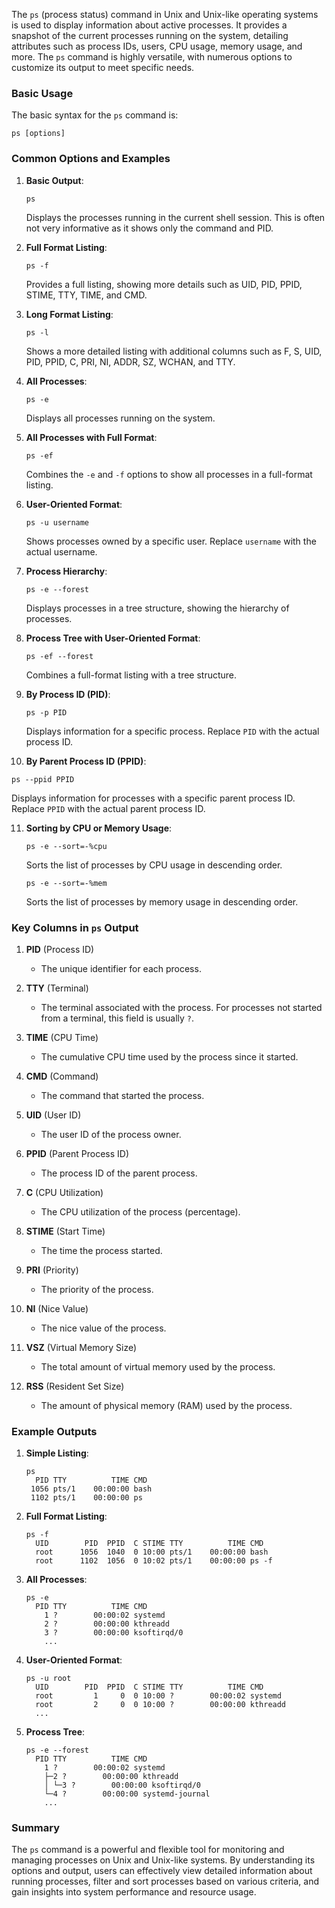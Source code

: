 The `ps` (process status) command in Unix and Unix-like operating systems is used to display information about active processes. It provides a snapshot of the current processes running on the system, detailing attributes such as process IDs, users, CPU usage, memory usage, and more. The `ps` command is highly versatile, with numerous options to customize its output to meet specific needs.

### Basic Usage

The basic syntax for the `ps` command is:
```
ps [options]
```

### Common Options and Examples

1. **Basic Output**:
   ```
   ps
   ```
   Displays the processes running in the current shell session. This is often not very informative as it shows only the command and PID.

2. **Full Format Listing**:
   ```
   ps -f
   ```
   Provides a full listing, showing more details such as UID, PID, PPID, STIME, TTY, TIME, and CMD.

3. **Long Format Listing**:
   ```
   ps -l
   ```
   Shows a more detailed listing with additional columns such as F, S, UID, PID, PPID, C, PRI, NI, ADDR, SZ, WCHAN, and TTY.

4. **All Processes**:
   ```
   ps -e
   ```
   Displays all processes running on the system.

5. **All Processes with Full Format**:
   ```
   ps -ef
   ```
   Combines the `-e` and `-f` options to show all processes in a full-format listing.

6. **User-Oriented Format**:
   ```
   ps -u username
   ```
   Shows processes owned by a specific user. Replace `username` with the actual username.

7. **Process Hierarchy**:
   ```
   ps -e --forest
   ```
   Displays processes in a tree structure, showing the hierarchy of processes.

8. **Process Tree with User-Oriented Format**:
   ```
   ps -ef --forest
   ```
   Combines a full-format listing with a tree structure.

9. **By Process ID (PID)**:
   ```
   ps -p PID
   ```
   Displays information for a specific process. Replace `PID` with the actual process ID.

10. **By Parent Process ID (PPID)**:
   ```
   ps --ppid PPID
   ```
   Displays information for processes with a specific parent process ID. Replace `PPID` with the actual parent process ID.

11. **Sorting by CPU or Memory Usage**:
    ```
    ps -e --sort=-%cpu
    ```
    Sorts the list of processes by CPU usage in descending order.

    ```
    ps -e --sort=-%mem
    ```
    Sorts the list of processes by memory usage in descending order.

### Key Columns in `ps` Output

1. **PID** (Process ID)
   - The unique identifier for each process.

2. **TTY** (Terminal)
   - The terminal associated with the process. For processes not started from a terminal, this field is usually `?`.

3. **TIME** (CPU Time)
   - The cumulative CPU time used by the process since it started.

4. **CMD** (Command)
   - The command that started the process.

5. **UID** (User ID)
   - The user ID of the process owner.

6. **PPID** (Parent Process ID)
   - The process ID of the parent process.

7. **C** (CPU Utilization)
   - The CPU utilization of the process (percentage).

8. **STIME** (Start Time)
   - The time the process started.

9. **PRI** (Priority)
   - The priority of the process.

10. **NI** (Nice Value)
    - The nice value of the process.

11. **VSZ** (Virtual Memory Size)
    - The total amount of virtual memory used by the process.

12. **RSS** (Resident Set Size)
    - The amount of physical memory (RAM) used by the process.

### Example Outputs

1. **Simple Listing**:
   ```
   ps
     PID TTY          TIME CMD
    1056 pts/1    00:00:00 bash
    1102 pts/1    00:00:00 ps
   ```

2. **Full Format Listing**:
   ```
   ps -f
     UID        PID  PPID  C STIME TTY          TIME CMD
     root      1056  1040  0 10:00 pts/1    00:00:00 bash
     root      1102  1056  0 10:02 pts/1    00:00:00 ps -f
   ```

3. **All Processes**:
   ```
   ps -e
     PID TTY          TIME CMD
       1 ?        00:00:02 systemd
       2 ?        00:00:00 kthreadd
       3 ?        00:00:00 ksoftirqd/0
       ...
   ```

4. **User-Oriented Format**:
   ```
   ps -u root
     UID        PID  PPID  C STIME TTY          TIME CMD
     root         1     0  0 10:00 ?        00:00:02 systemd
     root         2     0  0 10:00 ?        00:00:00 kthreadd
     ...
   ```

5. **Process Tree**:
   ```
   ps -e --forest
     PID TTY          TIME CMD
       1 ?        00:00:02 systemd
       ├─2 ?        00:00:00 kthreadd
       │ └─3 ?        00:00:00 ksoftirqd/0
       └─4 ?        00:00:00 systemd-journal
       ...
   ```

### Summary

The `ps` command is a powerful and flexible tool for monitoring and managing processes on Unix and Unix-like systems. By understanding its options and output, users can effectively view detailed information about running processes, filter and sort processes based on various criteria, and gain insights into system performance and resource usage.
